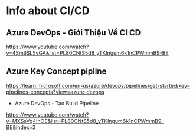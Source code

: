 # Info about CI/CD

## Azure DevOps - Giới Thiệu Về CI CD 
https://www.youtube.com/watch?v=4SmtlSL5vGA&list=PL80CNtS5d8_yTKlngum6k1nCPWmmB9-BE

## Azure Key Concept pipline

https://learn.microsoft.com/en-us/azure/devops/pipelines/get-started/key-pipelines-concepts?view=azure-devops

- Azure DevOps - Tạo Build Pipeline 

https://www.youtube.com/watch?v=MXSsVg4IhOE&list=PL80CNtS5d8_yTKlngum6k1nCPWmmB9-BE&index=3
